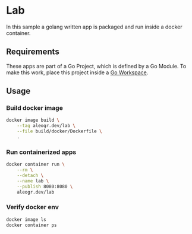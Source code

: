 # Lab

In this sample a golang written app is packaged and run inside a docker container.

## Requirements

These apps are part of a Go Project, which is defined by a Go Module.
To make this work, place this project inside a [Go Workspace](https://go.dev/doc/tutorial/workspaces).

## Usage

### Build docker image

```bash
docker image build \
	--tag aleogr.dev/lab \
	--file build/docker/Dockerfile \
	.
```

### Run containerized apps

```bash
docker container run \
	--rm \
	--detach \
	--name lab \
	--publish 8080:8080 \
	aleogr.dev/lab
```

### Verify docker env

```bash
docker image ls
docker container ps
```